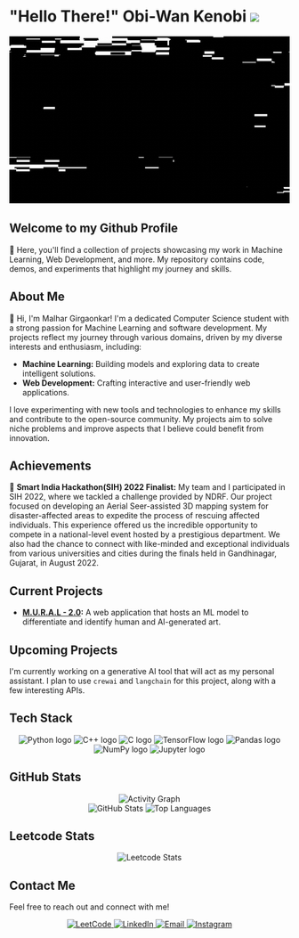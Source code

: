 # "Hello There!" Obi-Wan Kenobi <img src="https://raw.githubusercontent.com/MartinHeinz/MartinHeinz/master/wave.gif" width="30px" />

<div align="center">
  <img src="https://github.com/Malhar-Girgaonkar/Malhar-Girgaonkar/blob/main/Images/Head_banner.gif?raw=true" alt="Banner" height = "300" width="1000" />
</div>

## Welcome to my Github Profile

🚀 Here, you'll find a collection of projects showcasing my work in Machine Learning, Web Development, and more. My repository contains code, demos, and experiments that highlight my journey and skills.

## About Me

👋 Hi, I'm Malhar Girgaonkar! I'm a dedicated Computer Science student with a strong passion for Machine Learning and software development. My projects reflect my journey through various domains, driven by my diverse interests and enthusiasm, including:

- **Machine Learning:** Building models and exploring data to create intelligent solutions.
- **Web Development:** Crafting interactive and user-friendly web applications.

I love experimenting with new tools and technologies to enhance my skills and contribute to the open-source community. My projects aim to solve niche problems and improve aspects that I believe could benefit from innovation.

## Achievements

🏅 **Smart India Hackathon(SIH) 2022 Finalist:** My team and I participated in SIH 2022, where we tackled a challenge provided by NDRF. Our project focused on developing an Aerial Seer-assisted 3D mapping system for disaster-affected areas to expedite the process of rescuing affected individuals. This experience offered us the incredible opportunity to compete in a national-level event hosted by a prestigious department. We also had the chance to connect with like-minded and exceptional individuals from various universities and cities during the finals held in Gandhinagar, Gujarat, in August 2022.


## Current Projects

- **[M.U.R.A.L - 2.0](https://github.com/Malhar-Girgaonkar/M.U.R.A.L-2.0):** A web application that hosts an ML model to differentiate and identify human and AI-generated art.

## Upcoming Projects

I'm currently working on a generative AI tool that will act as my personal assistant. I plan to use `crewai` and `langchain` for this project, along with a few interesting APIs.

## Tech Stack

<div align="center">
  <img src="https://cdn.jsdelivr.net/gh/devicons/devicon/icons/python/python-original.svg" height="40" width="52" alt="Python logo" />
  <img src="https://cdn.jsdelivr.net/gh/devicons/devicon/icons/cplusplus/cplusplus-plain.svg" height="40" width="52" alt="C++ logo" />
  <img src="https://cdn.jsdelivr.net/gh/devicons/devicon/icons/c/c-plain.svg" height="40" width="52" alt="C logo" />
  <img src="https://cdn.jsdelivr.net/gh/devicons/devicon/icons/tensorflow/tensorflow-original.svg" height="40" width="52" alt="TensorFlow logo" />
  <img src="https://cdn.jsdelivr.net/gh/devicons/devicon/icons/pandas/pandas-original.svg" height="40" width="52" alt="Pandas logo" />
  <img src="https://cdn.jsdelivr.net/gh/devicons/devicon/icons/numpy/numpy-original.svg" height="40" width="52" alt="NumPy logo" />
  <img src="https://cdn.jsdelivr.net/gh/devicons/devicon/icons/jupyter/jupyter-original-wordmark.svg" height="40" width="52" alt="Jupyter logo" />
</div>

## GitHub Stats

<div align="center">
  <div>
    <img src="https://github-readme-activity-graph.vercel.app/graph?username=Malhar-Girgaonkar&theme=react-dark&show_icons=true" alt="Activity Graph" />
  </div>
  <div>
    <img src="https://github-readme-stats.vercel.app/api?username=Malhar-Girgaonkar&show_icons=true&theme=dark" alt="GitHub Stats" />
    <img src="https://github-readme-stats.vercel.app/api/top-langs/?username=Malhar-Girgaonkar&layout=compact&theme=dark&show_icons=true" alt="Top Languages" />
  </div>
</div>

## Leetcode Stats

<div align="center">
 <img src="https://leetcard.jacoblin.cool/Malhar_Girgaonkar?theme=dark&font=ABeeZee&ext=heatmap" alt="Leetcode Stats" />
  </div>
  
## Contact Me

Feel free to reach out and connect with me!

<div align="center">
  <a href="https://leetcode.com/u/Malhar_Girgaonkar/" target="_blank">
    <img src="https://upload.wikimedia.org/wikipedia/commons/1/19/LeetCode_logo_black.png" alt="LeetCode" height="40" width="52"/>
  </a>
  <a href="https://www.linkedin.com/in/malhar-girgaonkar-b9223a28a/" target="_blank">
    <img src="https://cdn.jsdelivr.net/gh/devicons/devicon/icons/linkedin/linkedin-original.svg" alt="LinkedIn" height="40" width="52"/>
  </a>
  <a href="mailto:malhargirgaonkar@gmail.com" target="_blank">
    <img src="https://img.icons8.com/fluency/48/000000/email.png" alt="Email" height="40" width="52"/>
  </a>
  <a href="https://www.instagram.com/melophile_mg/" target="_blank">
    <img src="https://upload.wikimedia.org/wikipedia/commons/a/a5/Instagram_icon.png" alt="Instagram" height="40" width="52"/>
  </a>
</div>

